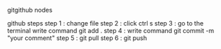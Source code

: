 gitgithub nodes

github steps
step 1 : change file 
step 2 : click ctrl s
step 3 : go to the terminal  write command git add .
step 4 : write command git commit -m "your comment"
step 5 : git pull
step 6 : git push